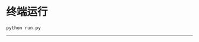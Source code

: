 # 终端运行

```shell
python run.py
```
********************************************************************************************************************************************************************************************************************************************************************************************************************************************************************************************************************************************************************************************************************************************************************************************************************************************